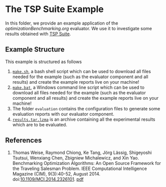 # The TSP Suite Example

In this folder, we provide an example application of the *optimizationBenchmarking.org* evaluator. We use it to investigate some results obtained with
[TSP Suite](https://github.com/optimizationBenchmarking/tspSuite).

## Example Structure

This example is structured as follows

1. [`make.sh`](https://raw.githubusercontent.com/optimizationBenchmarking/optimizationBenchmarkingDocu/master/examples/tspSuite/make.sh), a bash shell script which can be used to download all files needed for the example (such as the evaluator component and all results) and create the example reports live on your machine!
2. [`make.bat`](https://raw.githubusercontent.com/optimizationBenchmarking/optimizationBenchmarkingDocu/master/examples/tspSuite/make.bat), a Windows command line script which can be used to download all files needed for the example (such as the evaluator component and all results) and create the example reports live on your machine!
3. The folder `evaluation` contains the configuration files to generate some evaluation reports with our evaluator component.
4. [`results.tar.lzma`](https://raw.githubusercontent.com/optimizationBenchmarking/optimizationBenchmarkingDocu/master/examples/tspSuite/results.tar.lzma) is an archive containing all the experimental results which are to be evaluated.

## References
1. Thomas Weise, Raymond Chiong, Ke Tang, Jörg Lässig, Shigeyoshi Tsutsui, Wenxiang Chen, Zbigniew Michalewicz, and Xin Yao. Benchmarking Optimization Algorithms: An Open Source Framework for the Traveling Salesman Problem. IEEE Computational Intelligence Magazine (CIM), 9(3):40-52, August 2014. doi:<a href="http://dx.doi.org/10.1109/MCI.2014.2326101">10.1109/MCI.2014.2326101</a>. <a href="http://www.it-weise.de/documents/files/WCTLTCMY2014BOAAOSFFTTSP.pdf">pdf</a>